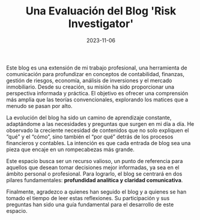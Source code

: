 ﻿---
layout: post
title: "Una Evaluación del Blog 'Risk Investigator'"
date: 2023-11-06
---

Este blog es una extensión de mi trabajo profesional, una herramienta de comunicación para profundizar en conceptos de contabilidad, finanzas, gestión de riesgos, economía, análisis de inversiones y el mercado inmobiliario. Desde su creación, su misión ha sido proporcionar una perspectiva informada y práctica. El objetivo es ofrecer una comprensión más amplia que las teorías convencionales, explorando los matices que a menudo se pasan por alto.

La evolución del blog ha sido un camino de aprendizaje constante, adaptándome a las necesidades y preguntas que surgen en mi día a día. He observado la creciente necesidad de contenidos que no solo expliquen el “qué” y el “cómo”, sino también el “por qué” detrás de los procesos financieros y contables. La intención es que cada entrada de blog sea una pieza que encaje en un rompecabezas más grande.

Este espacio busca ser un recurso valioso, un punto de referencia para aquellos que desean tomar decisiones mejor informadas, ya sea en el ámbito personal o profesional. Para lograrlo, el blog se centrará en dos pilares fundamentales: **profundidad analítica y claridad comunicativa**.

Finalmente, agradezco a quienes han seguido el blog y a quienes se han tomado el tiempo de leer estas reflexiones. Su participación y sus preguntas han sido una guía fundamental para el desarrollo de este espacio.